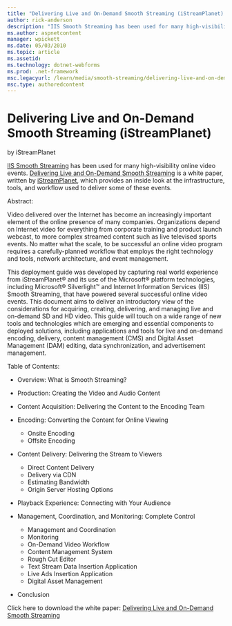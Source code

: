 ```yaml
---
title: "Delivering Live and On-Demand Smooth Streaming (iStreamPlanet) | Microsoft Docs"
author: rick-anderson
description: "IIS Smooth Streaming has been used for many high-visibility online video events. Delivering Live and On-Demand Smooth Streaming is a white paper, written by..."
ms.author: aspnetcontent
manager: wpickett
ms.date: 05/03/2010
ms.topic: article
ms.assetid: 
ms.technology: dotnet-webforms
ms.prod: .net-framework
msc.legacyurl: /learn/media/smooth-streaming/delivering-live-and-on-demand-smooth-streaming-istreamplanet
msc.type: authoredcontent
---
```

Delivering Live and On-Demand Smooth Streaming (iStreamPlanet)
====================
by iStreamPlanet

[IIS Smooth Streaming](https://www.iis.net/downloads/microsoft/smooth-streaming) has been used for many high-visibility online video events. [Delivering Live and On-Demand Smooth Streaming](https://download.microsoft.com/download/4/E/5/4E599FBB-6E34-4A74-B3C5-1391CB0FD55F/Delivering_Live_and_On-Demand_Smooth_Streaming.pdf "Delivering Live and On-Demand Smooth Streaming") is a white paper, written by [iStreamPlanet](http://istreamplanet.com/), which provides an inside look at the infrastructure, tools, and workflow used to deliver some of these events.

Abstract:

Video delivered over the Internet has become an increasingly important element of the online presence of many companies. Organizations depend on Internet video for everything from corporate training and product launch webcast, to more complex streamed content such as live televised sports events. No matter what the scale, to be successful an online video program requires a carefully-planned workflow that employs the right technology and tools, network architecture, and event management.

This deployment guide was developed by capturing real world experience from iStreamPlanet® and its use of the Microsoft® platform technologies, including Microsoft® Silverlight™ and Internet Information Services (IIS) Smooth Streaming, that have powered several successful online video events. This document aims to deliver an introductory view of the considerations for acquiring, creating, delivering, and managing live and on-demand SD and HD video. This guide will touch on a wide range of new tools and technologies which are emerging and essential components to deployed solutions, including applications and tools for live and on-demand encoding, delivery, content management (CMS) and Digital Asset Management (DAM) editing, data synchronization, and advertisement management.

Table of Contents:

- Overview: What is Smooth Streaming?
- Production: Creating the Video and Audio Content
- Content Acquisition: Delivering the Content to the Encoding Team
- Encoding: Converting the Content for Online Viewing 

    - Onsite Encoding
    - Offsite Encoding
- Content Delivery: Delivering the Stream to Viewers 

    - Direct Content Delivery
    - Delivery via CDN
    - Estimating Bandwidth
    - Origin Server Hosting Options
- Playback Experience: Connecting with Your Audience
- Management, Coordination, and Monitoring: Complete Control 

    - Management and Coordination
    - Monitoring
    - On-Demand Video Workflow
    - Content Management System
    - Rough Cut Editor
    - Text Stream Data Insertion Application
    - Live Ads Insertion Application
    - Digital Asset Management
- Conclusion

Click here to download the white paper: [Delivering Live and On-Demand Smooth Streaming](https://download.microsoft.com/download/4/E/5/4E599FBB-6E34-4A74-B3C5-1391CB0FD55F/Delivering_Live_and_On-Demand_Smooth_Streaming.pdf "Delivering Live and On-Demand Smooth Streaming")